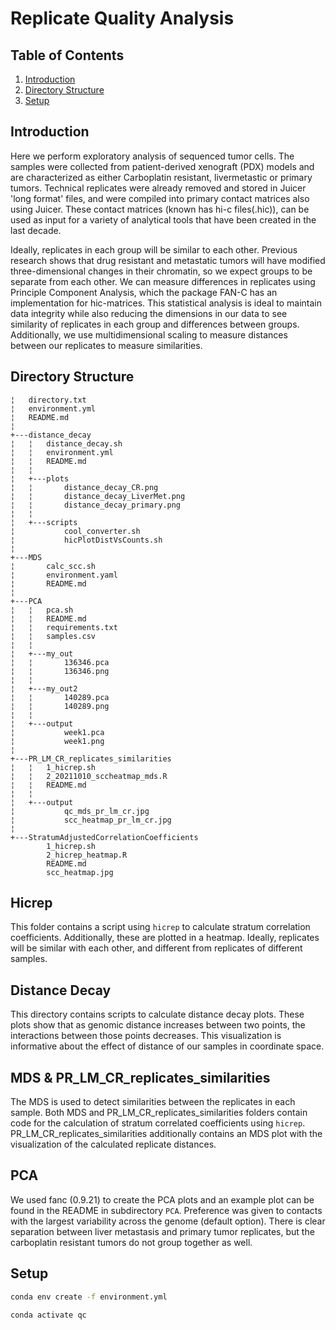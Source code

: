 # Replicate Quality Analysis

## Table of Contents
1. [Introduction](#introduction)
2. [Directory Structure](#directory-structure)
3. [Setup](#setup)

## Introduction

Here we perform exploratory analysis of sequenced tumor cells. The samples were collected from patient-derived xenograft (PDX) models and are characterized as either Carboplatin resistant, livermetastic or primary tumors. Technical replicates were already removed and stored in Juicer 'long format' files, and were compiled into primary contact matrices also using Juicer. These contact matrices (known has hi-c files(.hic)), can be used as input for a variety of analytical tools that have been created in the last decade. 

Ideally, replicates in each group will be similar to each other. Previous research shows that drug resistant and metastatic tumors will have modified three-dimensional changes in their chromatin, so we expect groups to be separate from each other. We can measure differences in replicates using Principle Component Analysis, which the package FAN-C has an implementation for hic-matrices. This statistical analysis is ideal to maintain data integrity while also reducing the dimensions in our data to see similarity of replicates in each group and differences between groups. Additionally, we use multidimensional scaling to measure distances between our replicates to measure similarities.

## Directory Structure
```
¦   directory.txt
¦   environment.yml
¦   README.md
¦   
+---distance_decay
¦   ¦   distance_decay.sh
¦   ¦   environment.yml
¦   ¦   README.md
¦   ¦   
¦   +---plots
¦   ¦       distance_decay_CR.png
¦   ¦       distance_decay_LiverMet.png
¦   ¦       distance_decay_primary.png
¦   ¦       
¦   +---scripts
¦           cool_converter.sh
¦           hicPlotDistVsCounts.sh
¦           
+---MDS
¦       calc_scc.sh
¦       environment.yaml
¦       README.md
¦       
+---PCA
¦   ¦   pca.sh
¦   ¦   README.md
¦   ¦   requirements.txt
¦   ¦   samples.csv
¦   ¦   
¦   +---my_out
¦   ¦       136346.pca
¦   ¦       136346.png
¦   ¦       
¦   +---my_out2
¦   ¦       140289.pca
¦   ¦       140289.png
¦   ¦       
¦   +---output
¦           week1.pca
¦           week1.png
¦           
+---PR_LM_CR_replicates_similarities
¦   ¦   1_hicrep.sh
¦   ¦   2_20211010_sccheatmap_mds.R
¦   ¦   README.md
¦   ¦   
¦   +---output
¦           qc_mds_pr_lm_cr.jpg
¦           scc_heatmap_pr_lm_cr.jpg
¦           
+---StratumAdjustedCorrelationCoefficients
        1_hicrep.sh
        2_hicrep_heatmap.R
        README.md
        scc_heatmap.jpg
```

## Hicrep

This folder contains a script using `hicrep` to calculate stratum correlation coefficients. Additionally, these are plotted in a heatmap. Ideally, replicates will be similar with each other, and different from replicates of different samples. 

## Distance Decay

This directory contains scripts to calculate distance decay plots. These plots show that as genomic distance increases between two points, the interactions between those points decreases. This visualization is informative about the effect of distance of our samples in coordinate space. 

## MDS & PR_LM_CR_replicates_similarities

The MDS is used to detect similarities between the replicates in each sample. Both MDS and PR_LM_CR_replicates_similarities folders contain code for the calculation of stratum correlated coefficients using `hicrep`.  PR_LM_CR_replicates_similarities additionally contains an MDS plot with the visualization of the calculated replicate distances. 

## PCA

We used fanc (0.9.21) to create the PCA plots and an example plot can be found in the README in subdirectory ```PCA```. Preference was given to contacts with the largest variability across the genome (default option). There is clear separation between liver metastasis and primary tumor replicates, but the carboplatin resistant tumors do not group together as well. 

## Setup

```bash
conda env create -f environment.yml
```

```bash
conda activate qc
```
